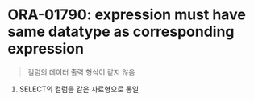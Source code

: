 ORA-01790: expression must have same datatype as corresponding expression
===
>컬럼의 데이터 출력 형식이 같지 않음

1. SELECT의 컬럼을 같은 자료형으로 통일
